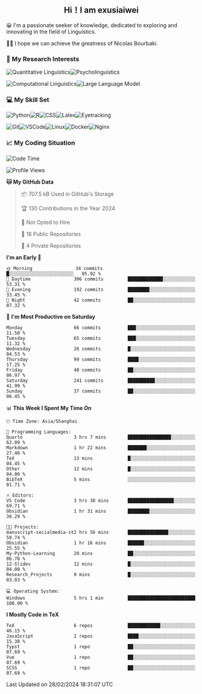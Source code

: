   

## <div align="center">Hi！I am exusiaiwei</div>  

😀 I'm a passionate seeker of knowledge, dedicated to exploring and innovating in the field of Linguistics.

🙋‍♂️ I hope we can achieve the greatness of Nicolas Bourbaki.

### 🔬 My Research Interests  

![Quantitative Linguistics](https://img.shields.io/badge/Quantitative%20Linguistics-%230072CC.svg?&style=for-the-badge&logo=appveyor&logoColor=white)![Psycholinguistics](https://img.shields.io/badge/Psycholinguistics-%2301a3a1.svg?&style=for-the-badge&logo=AWS%20Amplify&logoColor=white)

![Computational Linguistics](https://img.shields.io/badge/Computational%20Linguistics-%231877F2.svg?&style=for-the-badge&logo=Markdown&logoColor=white)![Large Language Model](https://img.shields.io/badge/Large%20Language%20Model-%23F76300.svg?&style=for-the-badge&logo=Android&logoColor=white)

### 💻 My Skill Set

![Python](https://img.shields.io/badge/Python-%2314354C.svg?style=for-the-badge&logo=python&logoColor=white&color=2AB3E3)![R](https://img.shields.io/badge/-R-276DC3?style=for-the-badge&logo=r&logoColor=white)![CSS](https://img.shields.io/badge/-CSS-1572B6?style=for-the-badge&logo=css3&logoColor=white)![Latex](https://img.shields.io/badge/-Latex-008080?style=for-the-badge&logo=latex&logoColor=white)![Eyetracking](https://img.shields.io/badge/Eyetracking-%230078D6?style=for-the-badge&logo=SearXNG&logoColor=#3050FF)

![Git](https://img.shields.io/badge/-Git-F05032?style=for-the-badge&logo=git&logoColor=white)![VSCode](https://img.shields.io/badge/-VSCode-007ACC?style=for-the-badge&logo=visual-studio-code&logoColor=white)![Linux](https://img.shields.io/badge/-Linux-FCC624?style=for-the-badge&logo=linux&logoColor=black)![Docker](https://img.shields.io/badge/-Docker-2496ED?style=for-the-badge&logo=docker&logoColor=white)![Nginx](https://img.shields.io/badge/-Nginx-009639?style=for-the-badge&logo=nginx&logoColor=white)

### 📈 My Coding Situation

<!--START_SECTION:waka-->
![Code Time](http://img.shields.io/badge/Code%20Time-45%20hrs%202%20mins-blue)

![Profile Views](http://img.shields.io/badge/Profile%20Views-0-blue)

**🐱 My GitHub Data** 

> 📦 707.5 kB Used in GitHub's Storage 
 > 
> 🏆 130 Contributions in the Year 2024
 > 
> 🚫 Not Opted to Hire
 > 
> 📜 18 Public Repositories 
 > 
> 🔑 4 Private Repositories 
 > 
**I'm an Early 🐤** 

```text
🌞 Morning                34 commits          █░░░░░░░░░░░░░░░░░░░░░░░░   05.92 % 
🌆 Daytime                306 commits         █████████████░░░░░░░░░░░░   53.31 % 
🌃 Evening                192 commits         ████████░░░░░░░░░░░░░░░░░   33.45 % 
🌙 Night                  42 commits          ██░░░░░░░░░░░░░░░░░░░░░░░   07.32 % 
```
📅 **I'm Most Productive on Saturday** 

```text
Monday                   66 commits          ███░░░░░░░░░░░░░░░░░░░░░░   11.50 % 
Tuesday                  65 commits          ███░░░░░░░░░░░░░░░░░░░░░░   11.32 % 
Wednesday                26 commits          █░░░░░░░░░░░░░░░░░░░░░░░░   04.53 % 
Thursday                 99 commits          ████░░░░░░░░░░░░░░░░░░░░░   17.25 % 
Friday                   40 commits          ██░░░░░░░░░░░░░░░░░░░░░░░   06.97 % 
Saturday                 241 commits         ██████████░░░░░░░░░░░░░░░   41.99 % 
Sunday                   37 commits          ██░░░░░░░░░░░░░░░░░░░░░░░   06.45 % 
```


📊 **This Week I Spent My Time On** 

```text
🕑︎ Time Zone: Asia/Shanghai

💬 Programming Languages: 
Quarto                   3 hrs 7 mins        ████████████████░░░░░░░░░   62.09 % 
Markdown                 1 hr 22 mins        ███████░░░░░░░░░░░░░░░░░░   27.46 % 
TeX                      13 mins             █░░░░░░░░░░░░░░░░░░░░░░░░   04.45 % 
Other                    12 mins             █░░░░░░░░░░░░░░░░░░░░░░░░   04.00 % 
BibTeX                   5 mins              ░░░░░░░░░░░░░░░░░░░░░░░░░   01.71 % 

🔥 Editors: 
VS Code                  3 hrs 30 mins       █████████████████░░░░░░░░   69.71 % 
Obsidian                 1 hr 31 mins        ████████░░░░░░░░░░░░░░░░░   30.29 % 

🐱‍💻 Projects: 
manuscript-socialmedia-st2 hrs 56 mins       ███████████████░░░░░░░░░░   58.74 % 
Obsidian                 1 hr 16 mins        ██████░░░░░░░░░░░░░░░░░░░   25.55 % 
My-Python-Learning       20 mins             ██░░░░░░░░░░░░░░░░░░░░░░░   06.78 % 
12-Slidev                12 mins             █░░░░░░░░░░░░░░░░░░░░░░░░   04.00 % 
Research_Projects        9 mins              █░░░░░░░░░░░░░░░░░░░░░░░░   03.03 % 

💻 Operating System: 
Windows                  5 hrs 1 min         █████████████████████████   100.00 % 
```

**I Mostly Code in TeX** 

```text
TeX                      6 repos             ████████████░░░░░░░░░░░░░   46.15 % 
JavaScript               2 repos             ████░░░░░░░░░░░░░░░░░░░░░   15.38 % 
Typst                    1 repo              ██░░░░░░░░░░░░░░░░░░░░░░░   07.69 % 
Vue                      1 repo              ██░░░░░░░░░░░░░░░░░░░░░░░   07.69 % 
SCSS                     1 repo              ██░░░░░░░░░░░░░░░░░░░░░░░   07.69 % 
```




 Last Updated on 28/02/2024 18:31:07 UTC
<!--END_SECTION:waka-->
